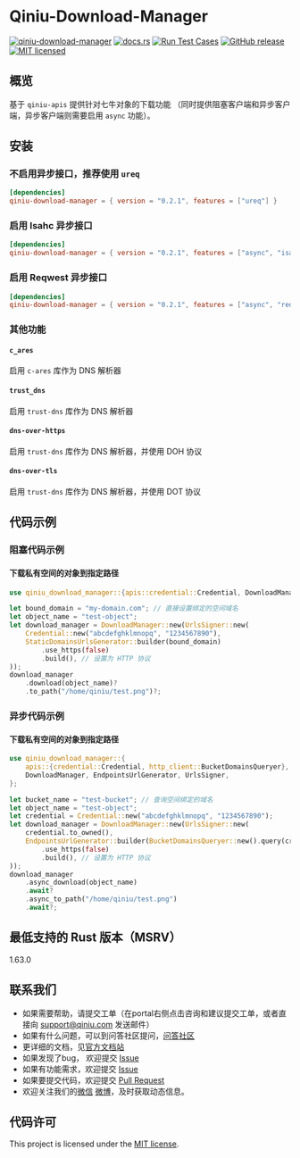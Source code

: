 # Qiniu-Download-Manager

[![qiniu-download-manager](https://img.shields.io/crates/v/qiniu-download-manager.svg)](https://crates.io/crates/qiniu-download-manager)
[![docs.rs](https://img.shields.io/badge/docs-latest-blue.svg)](https://docs.rs/qiniu-download-manager)
[![Run Test Cases](https://github.com/qiniu/rust-sdk/actions/workflows/ci-test.yml/badge.svg)](https://github.com/qiniu/rust-sdk/actions/workflows/ci-test.yml)
[![GitHub release](https://img.shields.io/github/v/tag/qiniu/rust-sdk.svg?label=release)](https://github.com/qiniu/rust-sdk/releases)
[![MIT licensed](https://img.shields.io/badge/license-MIT-blue.svg)](https://github.com/qiniu/rust-sdk/blob/master/LICENSE)

## 概览

基于 `qiniu-apis` 提供针对七牛对象的下载功能 （同时提供阻塞客户端和异步客户端，异步客户端则需要启用 `async` 功能）。

## 安装

### 不启用异步接口，推荐使用 `ureq`

```toml
[dependencies]
qiniu-download-manager = { version = "0.2.1", features = ["ureq"] }
```

### 启用 Isahc 异步接口

```toml
[dependencies]
qiniu-download-manager = { version = "0.2.1", features = ["async", "isahc"] }
```

### 启用 Reqwest 异步接口

```toml
[dependencies]
qiniu-download-manager = { version = "0.2.1", features = ["async", "reqwest"] }
```

### 其他功能

#### `c_ares`

启用 `c-ares` 库作为 DNS 解析器

#### `trust_dns`

启用 `trust-dns` 库作为 DNS 解析器

#### `dns-over-https`

启用 `trust-dns` 库作为 DNS 解析器，并使用 DOH 协议

#### `dns-over-tls`

启用 `trust-dns` 库作为 DNS 解析器，并使用 DOT 协议

## 代码示例

### 阻塞代码示例

#### 下载私有空间的对象到指定路径

```rust
use qiniu_download_manager::{apis::credential::Credential, DownloadManager, StaticDomainsUrlsGenerator, UrlsSigner};

let bound_domain = "my-domain.com"; // 直接设置绑定的空间域名
let object_name = "test-object";
let download_manager = DownloadManager::new(UrlsSigner::new(
    Credential::new("abcdefghklmnopq", "1234567890"),
    StaticDomainsUrlsGenerator::builder(bound_domain)
        .use_https(false)
        .build(), // 设置为 HTTP 协议
));
download_manager
    .download(object_name)?
    .to_path("/home/qiniu/test.png")?;
```

### 异步代码示例

#### 下载私有空间的对象到指定路径

```rust
use qiniu_download_manager::{
    apis::{credential::Credential, http_client::BucketDomainsQueryer},
    DownloadManager, EndpointsUrlGenerator, UrlsSigner,
};

let bucket_name = "test-bucket"; // 查询空间绑定的域名
let object_name = "test-object";
let credential = Credential::new("abcdefghklmnopq", "1234567890");
let download_manager = DownloadManager::new(UrlsSigner::new(
    credential.to_owned(),
    EndpointsUrlGenerator::builder(BucketDomainsQueryer::new().query(credential, bucket_name))
        .use_https(false)
        .build(), // 设置为 HTTP 协议
));
download_manager
    .async_download(object_name)
    .await?
    .async_to_path("/home/qiniu/test.png")
    .await?;
```

## 最低支持的 Rust 版本（MSRV）

1.63.0

## 联系我们

- 如果需要帮助，请提交工单（在portal右侧点击咨询和建议提交工单，或者直接向 support@qiniu.com 发送邮件）
- 如果有什么问题，可以到问答社区提问，[问答社区](http://qiniu.segmentfault.com/)
- 更详细的文档，见[官方文档站](http://developer.qiniu.com/)
- 如果发现了bug， 欢迎提交 [Issue](https://github.com/qiniu/rust-sdk/issues)
- 如果有功能需求，欢迎提交 [Issue](https://github.com/qiniu/rust-sdk/issues)
- 如果要提交代码，欢迎提交 [Pull Request](https://github.com/qiniu/rust-sdk/pulls)
- 欢迎关注我们的[微信](https://www.qiniu.com/contact) [微博](http://weibo.com/qiniutek)，及时获取动态信息。

## 代码许可

This project is licensed under the [MIT license].

[MIT license]: https://github.com/qiniu/rust-sdk/blob/master/LICENSE
